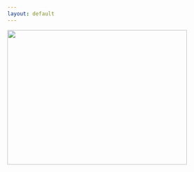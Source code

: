 ```yaml
---
layout: default
---
```


<img src="https://sep.yimg.com/ay/paulgraham/index-1.gif" width="410" height="308" border="0" hspace="0" vspace="0">

